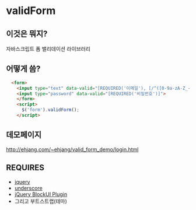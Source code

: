 validForm
=========

이것은 뭐지?
------------

자바스크립트 폼 밸리데이션 라이브러리


어떻게 씀?
----------

````html
  <form>
    <input type="text" data-valid="[REQUIRED('이메일'), [/^([0-9a-zA-Z_-]+)@([0-9a-zA-Z_-]+)(\.[0-9a-zA-Z_-]+){1,2}$/, '<strong>이메일</strong> 형식이 틀립니다.']]">
  	<input type="password" data-valid="[REQUIRED('비밀번호')]">
	</form>
	<script>
	  $('form').validForm();
	</script>
````

데모페이지
----------

http://ehjang.com/~ehjang/valid_form_demo/login.html


REQUIRES
--------

* [jquery](http://jquery.com/)
* [underscore](http://underscorejs.org/)
* [jQuery BlockUI Plugin](http://malsup.com/jquery/block/)
* 그리고 부트스트랩(테마)
